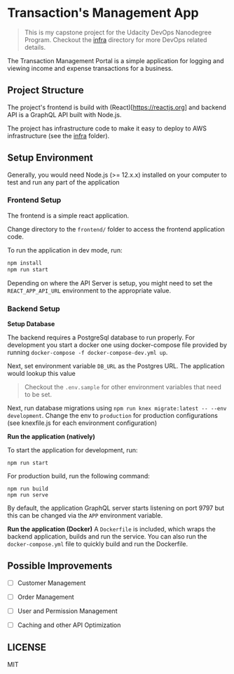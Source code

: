# Transaction's Management App


> This is my capstone project for the Udacity DevOps Nanodegree Program. Checkout the [infra](./infra) directory for more DevOps related details.

The Transaction Management Portal is a simple application for logging and viewing income and expense transactions
for a business.

## Project Structure

The project's frontend is build with (React)[https://reactjs.org] and backend API is a GraphQL API built with Node.js.

The project has infrastructure code to make it easy to deploy to AWS infrastructure (see the [infra](./infra) folder).

## Setup Environment
Generally, you would need Node.js (>= 12.x.x) installed on your computer to test and run any part of the application

### Frontend Setup
The frontend is a simple react application.

Change directory to the `frontend/` folder to access the frontend application code.

To run the application in dev mode, run:

```bash
npm install
npm run start
```

Depending on where the API Server is setup, you might need to set the `REACT_APP_API_URL` environment to the appropriate value.

### Backend Setup

**Setup Database**

The backend requires a PostgreSql database to run properly. For development you start a docker one using docker-compose file provided by running `docker-compose -f docker-compose-dev.yml up`.

Next, set environment variable `DB_URL` as the Postgres URL. The application would lookup this value

> Checkout the `.env.sample` for other environment variables that need to be set.

Next, run database migrations using `npm run knex migrate:latest -- --env development`. Change the env to `production` for production configurations (see knexfile.js for each environment configuration)

**Run the application (natively)**

To start the application for development, run:
```
npm run start
```

For production build, run the following command:

```
npm run build
npm run serve
```

By default, the application GraphQL server starts listening on port 9797 but this can be changed via the `APP` environment variable.

**Run the application (Docker)**
A `Dockerfile` is included, which wraps the backend application, builds and run the service.
You can also run the `docker-compose.yml` file to quickly build and run the Dockerfile.

## Possible Improvements
- [ ] Customer Management
- [ ] Order Management
- [ ] User and Permission Management
- [ ] Caching and other API Optimization


## LICENSE
MIT
